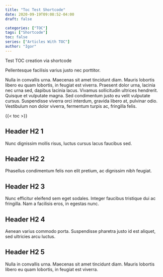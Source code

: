 ```yaml
---
title: "Toc Test Shortcode"
date: 2020-09-19T09:08:52-04:00
draft: false

categories: ["TOC"]
tags: ["Shortcode"]
toc: false
series: ["Articles With TOC"]
author: "Igor"
---
```


Test TOC creation via shortcode  

<!--more-->

Pellentesque facilisis varius justo nec porttitor. 

Nulla in convallis urna. Maecenas sit amet tincidunt diam. Mauris lobortis libero eu quam lobortis, in feugiat est viverra. Praesent dolor urna, lacinia nec urna sed, dapibus lacinia lacus. Vivamus sollicitudin ultrices hendrerit. Quisque et vulputate magna. Sed condimentum justo eu velit vulputate cursus. Suspendisse viverra orci interdum, gravida libero at, pulvinar odio. Vestibulum non dolor viverra, fermentum turpis ac, fringilla felis.

{{< toc >}}

## Header H2 1
Nunc dignissim mollis risus, luctus cursus lacus faucibus sed.
## Header H2 2
Phasellus condimentum felis non elit pretium, ac dignissim nibh feugiat. 
## Header H2 3
Nunc efficitur eleifend sem eget sodales. Integer faucibus tristique dui ac fringilla. Nam a facilisis eros, in egestas nunc. 
## Header H2 4
Aenean varius commodo porta. Suspendisse pharetra justo id est aliquet, sed ultricies arcu luctus. 
## Header H2 5
Nulla in convallis urna. Maecenas sit amet tincidunt diam. Mauris lobortis libero eu quam lobortis, in feugiat est viverra. 

